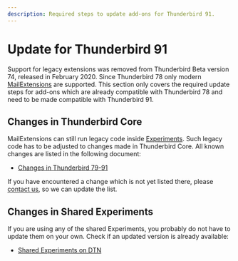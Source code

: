 ```yaml
---
description: Required steps to update add-ons for Thunderbird 91.
---
```


# Update for Thunderbird 91

Support for legacy extensions was removed from Thunderbird Beta version 74, released in February 2020. Since Thunderbird 78 only modern [MailExtensions](https://developer.thunderbird.net/add-ons/about-add-ons) are supported. This section only covers the required update steps for add-ons which are already compatible with Thunderbird 78 and need to be made compatible with Thunderbird 91.

## Changes in Thunderbird Core

MailExtensions can still run legacy code inside [Experiments](../../mailextensions/#experiment-apis). Such legacy code has to be adjusted to changes made in Thunderbird Core. All known changes are listed in the following document:

* [Changes in Thunderbird 79-91](changes.md)

If you have encountered a change which is not yet listed there, please [contact us](../../community.md), so we can update the list.

## Changes in Shared Experiments

If you are using any of the shared Experiments, you probably do not have to update them on your own. Check if an updated version is already available:

* [Shared Experiments on DTN](../../mailextensions/#sharing-experiment-apis)
